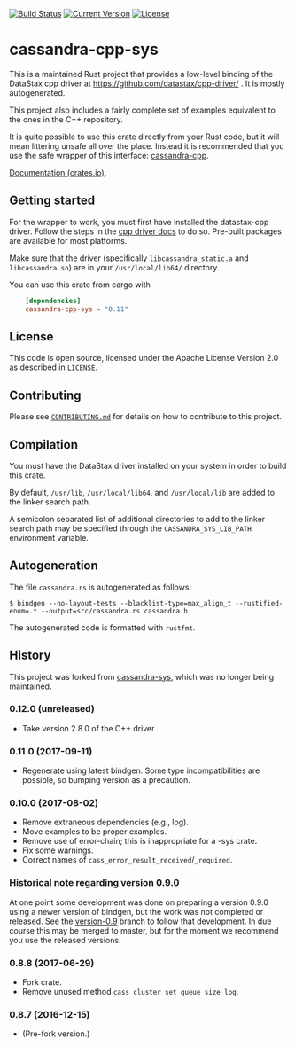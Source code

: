 [![Build Status](https://travis-ci.org/Metaswitch/cassandra-sys-rs.svg?branch=master)](https://travis-ci.org/Metaswitch/cassandra-sys-rs)
[![Current Version](http://img.shields.io/crates/v/cassandra-cpp-sys.svg)](https://crates.io/crates/cassandra-cpp-sys)
[![License](https://img.shields.io/github/license/Metaswitch/cassandra-sys-rs.svg)](#license)

# cassandra-cpp-sys

This is a maintained Rust project that provides a low-level binding of the
DataStax cpp driver at https://github.com/datastax/cpp-driver/ .
It is mostly autogenerated.

This project also includes a fairly complete set of examples equivalent to the ones in the C++ repository.

It is quite possible to use this crate directly from your Rust code, but it will mean littering unsafe all over the place.
Instead it is recommended that you use the safe wrapper of this interface: [cassandra-cpp](https://github.com/Metaswitch/cassandra-rs).

[Documentation (crates.io)](https://docs.rs/cassandra-cpp-sys).


## Getting started

For the wrapper to work, you must first have installed the datastax-cpp driver.
Follow the steps in the
[cpp driver docs](https://github.com/datastax/cpp-driver/tree/master/topics#installation)
to do so. Pre-built packages are available for most platforms.

Make sure that the driver (specifically `libcassandra_static.a` and `libcassandra.so`) are in your `/usr/local/lib64/` directory.

You can use this crate from cargo with

```toml
    [dependencies]
    cassandra-cpp-sys = "0.11"
```

## License

This code is open source, licensed under the Apache License Version 2.0 as
described in [`LICENSE`](LICENSE).


## Contributing

Please see [`CONTRIBUTING.md`](CONTRIBUTING.md) for details on how to contribute
to this project.


## Compilation

You must have the DataStax driver installed on your system in order to build this crate.

By default, `/usr/lib`, `/usr/local/lib64`, and `/usr/local/lib` are added to the linker search path.

A semicolon separated list of additional directories to add to the linker search path may be specified through the `CASSANDRA_SYS_LIB_PATH` environment variable.

## Autogeneration

The file `cassandra.rs` is autogenerated as follows:


```
$ bindgen --no-layout-tests --blacklist-type=max_align_t --rustified-enum=.* --output=src/cassandra.rs cassandra.h
```

The autogenerated code is formatted with `rustfmt`.


## History

This project was forked from [cassandra-sys](https://github.com/tupshin/cassandra-sys-rs), which was no longer being maintained.

### 0.12.0 (unreleased) ###

- Take version 2.8.0 of the C++ driver

### 0.11.0 (2017-09-11)

- Regenerate using latest bindgen. Some type incompatibilities are possible, so bumping version as a precaution.

### 0.10.0 (2017-08-02)

- Remove extraneous dependencies (e.g., log).
- Move examples to be proper examples.
- Remove use of error-chain; this is inappropriate for a -sys crate.
- Fix some warnings.
- Correct names of `cass_error_result_received`/`_required`.

### Historical note regarding version 0.9.0

At one point some development was done on preparing a version 0.9.0
using a newer version of bindgen, but the work was not completed or released. See the
[version-0.9](https://github.com/Metaswitch/cassandra-sys-rs/tree/version-0.9) branch
to follow that development. In due course this may be merged to master, but for the moment we recommend you use the
released versions.

### 0.8.8 (2017-06-29)

- Fork crate.
- Remove unused method `cass_cluster_set_queue_size_log`.

### 0.8.7 (2016-12-15)

- (Pre-fork version.)
